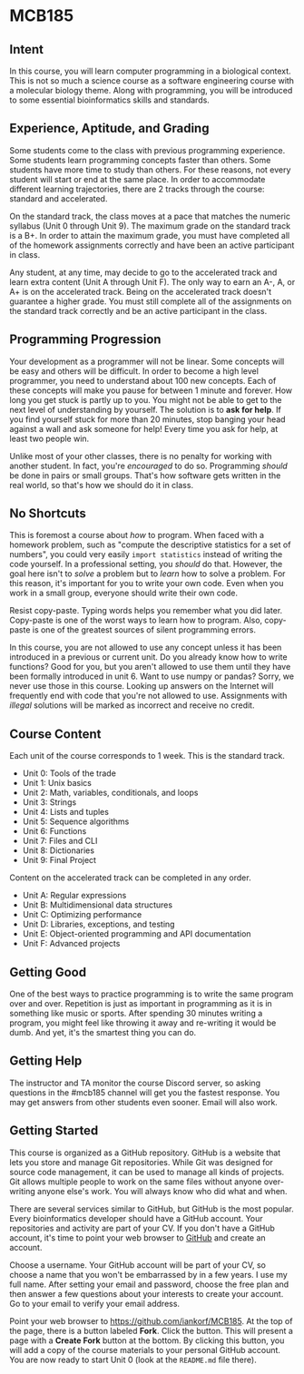 MCB185
======

## Intent ##

In this course, you will learn computer programming in a biological context.
This is not so much a science course as a software engineering course with a
molecular biology theme. Along with programming, you will be introduced to some
essential bioinformatics skills and standards.

## Experience, Aptitude, and Grading ##

Some students come to the class with previous programming experience. Some
students learn programming concepts faster than others. Some students have more
time to study than others. For these reasons, not every student will start or
end at the same place. In order to accommodate different learning trajectories,
there are 2 tracks through the course: standard and accelerated.

On the standard track, the class moves at a pace that matches the numeric
syllabus (Unit 0 through Unit 9). The maximum grade on the standard track is a
B+. In order to attain the maximum grade, you must have completed all of the
homework assignments correctly and have been an active participant in class.

Any student, at any time, may decide to go to the accelerated track and learn
extra content (Unit A through Unit F). The only way to earn an A-, A, or A+ is
on the accelerated track. Being on the accelerated track doesn't guarantee a
higher grade. You must still complete all of the assignments on the standard
track correctly and be an active participant in the class.

## Programming Progression ##

Your development as a programmer will not be linear. Some concepts will be easy
and others will be difficult. In order to become a high level programmer, you
need to understand about 100 new concepts. Each of these concepts will make you
pause for between 1 minute and forever. How long you get stuck is partly up to
you. You might not be able to get to the next level of understanding by
yourself. The solution is to **ask for help**. If you find yourself stuck for
more than 20 minutes, stop banging your head against a wall and ask someone for
help! Every time you ask for help, at least two people win.

Unlike most of your other classes, there is no penalty for working with another
student. In fact, you're _encouraged_ to do so. Programming _should_ be done in
pairs or small groups. That's how software gets written in the real world, so
that's how we should do it in class.

## No Shortcuts ##

This is foremost a course about _how_ to program. When faced with a homework
problem, such as "compute the descriptive statistics for a set of numbers", you
could very easily `import statistics` instead of writing the code yourself. In
a professional setting, you _should_ do that. However, the goal here isn't to
_solve_ a problem but to _learn_ how to solve a problem. For this reason, it's
important for you to write your own code. Even when you work in a small group,
everyone should write their own code.

Resist copy-paste. Typing words helps you remember what you did later.
Copy-paste is one of the worst ways to learn how to program. Also, copy-paste
is one of the greatest sources of silent programming errors.

In this course, you are not allowed to use any concept unless it has been
introduced in a previous or current unit. Do you already know how to write
functions? Good for you, but you aren't allowed to use them until they have
been formally introduced in unit 6. Want to use numpy or pandas? Sorry, we
never use those in this course. Looking up answers on the Internet will
frequently end with code that you're not allowed to use. Assignments with
_illegal_ solutions will be marked as incorrect and receive no credit.

## Course Content ##

Each unit of the course corresponds to 1 week. This is the standard track.

+ Unit 0: Tools of the trade
+ Unit 1: Unix basics
+ Unit 2: Math, variables, conditionals, and loops
+ Unit 3: Strings
+ Unit 4: Lists and tuples
+ Unit 5: Sequence algorithms
+ Unit 6: Functions
+ Unit 7: Files and CLI
+ Unit 8: Dictionaries
+ Unit 9: Final Project

Content on the accelerated track can be completed in any order.

+ Unit A: Regular expressions
+ Unit B: Multidimensional data structures
+ Unit C: Optimizing performance
+ Unit D: Libraries, exceptions, and testing
+ Unit E: Object-oriented programming and API documentation
+ Unit F: Advanced projects


## Getting Good ##

One of the best ways to practice programming is to write the same program over
and over. Repetition is just as important in programming as it is in something
like music or sports. After spending 30 minutes writing a program, you might
feel like throwing it away and re-writing it would be dumb. And yet, it's the
smartest thing you can do.

## Getting Help ##

The instructor and TA monitor the course Discord server, so asking questions in
the #mcb185 channel will get you the fastest response. You may get answers from
other students even sooner. Email will also work.

## Getting Started ##

This course is organized as a GitHub repository. GitHub is a website that lets
you store and manage Git repositories. While Git was designed for source code
management, it can be used to manage all kinds of projects. Git allows multiple
people to work on the same files without anyone over-writing anyone else's
work. You will always know who did what and when.

There are several services similar to GitHub, but GitHub is the most popular.
Every bioinformatics developer should have a GitHub account. Your repositories
and activity are part of your CV. If you don't have a GitHub account, it's time
to point your web browser to [GitHub](https://github.com) and create an
account.

Choose a username. Your GitHub account will be part of your CV, so choose a
name that you won't be embarrassed by in a few years. I use my full name. After
setting your email and password, choose the free plan and then answer a few
questions about your interests to create your account. Go to your email to
verify your email address.

Point your web browser to https://github.com/iankorf/MCB185. At the top of the
page, there is a button labeled **Fork**. Click the button. This will present a
page with a **Create Fork** button at the bottom. By clicking this button, you
will add a copy of the course materials to your personal GitHub account. You
are now ready to start Unit 0 (look at the `README.md` file there).
